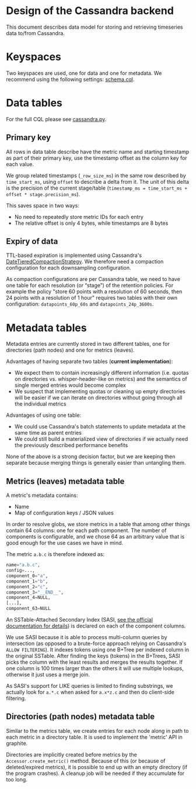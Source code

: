 # Design of the Cassandra backend

This document describes data model for storing and retrieving timeseries data to/from Cassandra.


# Keyspaces

Two keyspaces are used, one for data and one for metadata.
We recommend using the following settings: [schema.cql](share/schema.cql).


# Data tables
For the full CQL please see [cassandra.py](biggraphite/drivers/cassandra.py).


## Primary key

All rows in data table describe have the metric name and starting timestamp as part of their primary key, use the timestamp offset as the column key for each value.

We group related timestamps (`_row_size_ms`) in the same row described by `time_start_ms`, using `offset` to describe a delta from it. The unit of this delta is the precision of the current stage/table (`timestamp_ms = time_start_ms + offset * stage.precision_ms`).

This saves space in two ways:

- No need to repeatedly store metric IDs for each entry
- The relative offset is only 4 bytes, while timestamps are 8 bytes


## Expiry of data

TTL-based expiration is implemented using Cassandra's [DateTieredCompactionStrategy](http://www.datastax.com/dev/blog/datetieredcompactionstrategy). We therefore need a compaction configuration for each downsampling configuration.

As compaction configurations are per Cassandra table, we need to have one table for each resolution (or “stage”) of the retention policies.
For example the policy "store 60 points with a resolution of 60 seconds, then 24 points with a resolution of 1 hour" requires two tables with their own configuration: `datapoints_60p_60s` and `datapoints_24p_3600s`.


# Metadata tables

Metadata entries are currently stored in two different tables, one for directories (path nodes) and one for metrics (leaves).

Advantages of having separate two tables (**current implementation**):

- We expect them to contain increasingly different information (i.e. quotas on directories vs. whisper-header-like on metrics) and the semantics of single merged entries would become complex
- We suspect that implementing quotas or cleaning up empty directories will be easier if we can iterate on directories without going through all the individual metrics

Advantages of using one table:

- We could use Cassandra's batch statements to update metadata at the same time as parent entries
- We could still build a materialized view of directories if we actually need the previously described performance benefits

None of the above is a strong decision factor, but we are keeping then separate because merging things is generally easier than untangling them.


## Metrics (leaves) metadata table

A metric's metadata contains:
- Name
- Map of configuration keys / JSON values

In order to resolve globs, we store metrics in a table that among other things contain 64 columns: one for each path component. The number of components is configurable, and we chose 64 as an arbitrary value that is good enough for the use cases we have in mind.

The metric `a.b.c` is therefore indexed as:
```python
name="a.b.c",
config=...,
component_0="a",
component_1="b",
component_2="c",
component_3="__END__",
component_4=NULL,
[...],
component_63=NULL
```

An SSTable-Attached Secondary Index (SASI, [see the official documentation for details](https://github.com/apache/cassandra/blob/trunk/doc/SASI.md)) is declared on each of the component columns.

We use SASI because it is able to process multi-column queries by intersection (as opposed to a brute-force approach relying on Cassandra's `ALLOW FILTERING`). It indexes tokens using one B+Tree per indexed column in the original SSTable. After finding the keys (tokens) in the B+Trees, SASI picks the column with the least results and merges the results together. If one column is 100 times larger than the others it will use multiple lookups, otherwise it just uses a merge join.

As SASI's support for LIKE queries is limited to finding substrings, we actually look for `a.*.c` when asked for `a.x*z.c` and then do client-side filtering.


## Directories (path nodes) metadata table

Similar to the metrics table, we create entries for each node along in path to each metric in a directory table. It is used to implement the 'metric' API in graphite.

Directories are implicitly created before metrics by the `Accessor.create_metric()` method. Because of this (or because of deleted/expired metrics), it is possible to end up with an empty directory (if the program crashes). A cleanup job will be needed if they accumulate for too long.
